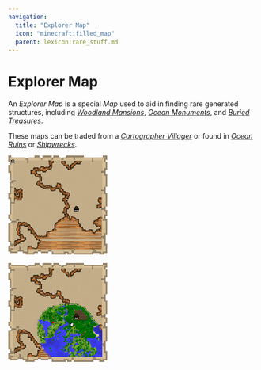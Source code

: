 ```yaml
---
navigation:
  title: "Explorer Map"
  icon: "minecraft:filled_map"
  parent: lexicon:rare_stuff.md
---
```


# Explorer Map

<ItemImage id="minecraft:filled_map" />

An *Explorer Map* is a special *Map* used to aid in finding rare generated structures, including [*Woodland Mansions*](../world/structures.md#mansion), [*Ocean Monuments*](../world/structures.md#monument), and [*Buried Treasures*](../world/structures.md#treasure). 

These maps can be traded from a [*Cartographer Villager*](../creatures/human-villager.md#cartographer) or found in [*Ocean Ruins*](../world/structures.md#ruin) or [*Shipwrecks*](../world/structures.md#shipwreck).



![](explorer_map_1.png)

![](explorer_map_2.png)

